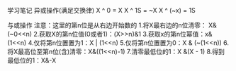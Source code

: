 学习笔记
异或操作(满足交换律)
X ^ 0 = X 
X ^ 1S = ~X
X ^ (~x) = 1S

与或操作
注意：这里的第n位是从右边开始数的
1.将X最右边的n位清零： X&(~0<<n)
2.获取X的第n位值(0或者1)：(X>>n)&1
3.获取x的第n位幂值：x&(1<<n)
4.仅将第n位置置为1：X | (1<<n)
5.仅将第n位置置为0：X & (~(1<<n))
6.将X最高位至第n位(含)清零：X&((1<<n)-1)
7.清零最低位的1：X &(X - 1)
8.得到最低位的1：X&-X 